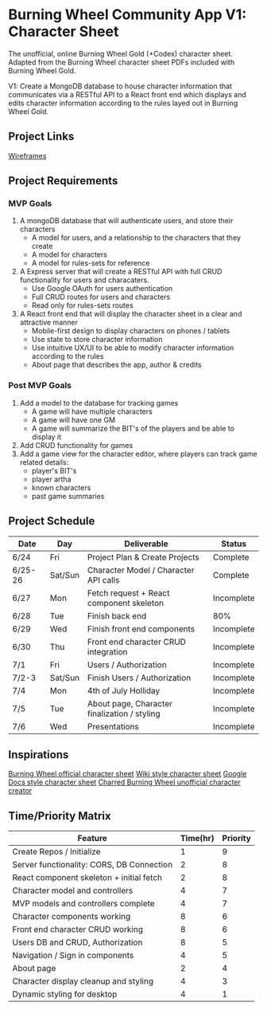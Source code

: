 # Burning Wheel Community App V1: Character Sheet

The unofficial, online Burning Wheel Gold (+Codex) character sheet. Adapted from the Burning Wheel character sheet PDFs included with Burning Wheel Gold.

V1: Create a MongoDB database to house character information that communicates via a RESTful API to a React front end which displays and edits character information according to the rules layed out in Burning Wheel Gold.

## Project Links

[Wireframes](https://www.figma.com/file/jW6WGkQOYvzi96RGTy8lYc/Untitled?node-id=0%3A1)

## Project Requirements

### MVP Goals

1. A mongoDB database that will authenticate users, and store their characters
   - A model for users, and a relationship to the characters that they create
   - A model for characters
   - A model for rules-sets for reference
2. A Express server that will create a RESTful API with full CRUD functionality for users and characaters.
   - Use Google OAuth for users authentication
   - Full CRUD routes for users and characters
   - Read only for rules-sets routes
3. A React front end that will display the character sheet in a clear and attractive manner
   - Mobile-first design to display characters on phones / tablets
   - Use state to store character information
   - Use intuitive UX/UI to be able to modify character information according to the rules
   - About page that describes the app, author & credits

### Post MVP Goals

1. Add a model to the database for tracking games
   - A game will have multiple characters
   - A game will have one GM
   - A game will summarize the BIT's of the players and be able to display it
2. Add CRUD functionality for games
3. Add a game view for the character editor, where players can track game related details:
   - player's BIT's
   - player artha
   - known characters
   - past game summaries

## Project Schedule

| Date    | Day     | Deliverable                                  | Status     |
| ------- | ------- | -------------------------------------------- | ---------- |
| 6/24    | Fri     | Project Plan & Create Projects               | Complete   |
| 6/25-26 | Sat/Sun | Character Model / Character API calls        | Complete   |
| 6/27    | Mon     | Fetch request + React component skeleton     | Incomplete |
| 6/28    | Tue     | Finish back end                              | 80%        |
| 6/29    | Wed     | Finish front end components                  | Incomplete |
| 6/30    | Thu     | Front end character CRUD integration         | Incomplete |
| 7/1     | Fri     | Users / Authorization                        | Incomplete |
| 7/2-3   | Sat/Sun | Finish Users / Authorization                 | Incomplete |
| 7/4     | Mon     | 4th of July Holliday                         | Incomplete |
| 7/5     | Tue     | About page, Character finalization / styling | Incomplete |
| 7/6     | Wed     | Presentations                                | Incomplete |

## Inspirations

[Burning Wheel official character sheet](https://pdfcoffee.com/burning-wheel-character-sheet-4-pdf-free.html)
[Wiki style character sheet](https://vipersgate.obscuritus.ca/index.php?title=Sarlan_The_Thief)
[Google Docs style character sheet](https://docs.google.com/spreadsheets/d/1pWbAH6WgCs_EcBpyxTMSHm3wcTHEULjw-4gAzCk2SMI/edit?usp=sharing)
[Charred Burning Wheel unofficial character creator](http://charred-black.herokuapp.com/#/)

## Time/Priority Matrix

| Feature                                   | Time(hr) | Priority |
| ----------------------------------------- | -------- | -------- |
| Create Repos / Initialize                 | 1        | 9        |
| Server functionality: CORS, DB Connection | 2        | 8        |
| React component skeleton + initial fetch  | 2        | 8        |
| Character model and controllers           | 4        | 7        |
| MVP models and controllers complete       | 4        | 7        |
| Character components working              | 8        | 6        |
| Front end character CRUD working          | 8        | 6        |
| Users DB and CRUD, Authorization          | 8        | 5        |
| Navigation / Sign in components           | 4        | 5        |
| About page                                | 2        | 4        |
| Character display cleanup and styling     | 4        | 3        |
| Dynamic styling for desktop               | 4        | 1        |
